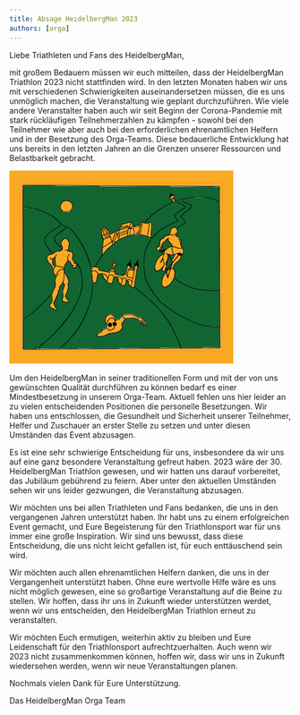 ```yaml
---
title: Absage HeidelbergMan 2023
authors: [orga]
---
```


Liebe Triathleten und Fans des HeidelbergMan,

mit großem Bedauern müssen wir euch mitteilen, dass der HeidelbergMan Triathlon 2023 nicht stattfinden wird. In den letzten Monaten haben wir uns mit verschiedenen Schwierigkeiten auseinandersetzen müssen, die es uns unmöglich machen, die Veranstaltung wie geplant durchzuführen. Wie viele andere Veranstalter haben auch wir seit Beginn der Corona-Pandemie mit stark rückläufigen Teilnehmerzahlen zu kämpfen - sowohl bei den Teilnehmer wie aber auch bei den erforderlichen ehrenamtlichen Helfern und in der Besetzung des Orga-Teams. Diese bedauerliche Entwicklung hat uns bereits in den letzten Jahren an die Grenzen unserer Ressourcen und Belastbarkeit gebracht.

![RNZ](./img/heidelbergman2010.jpeg)

Um den HeidelbergMan in seiner traditionellen Form und mit der von uns gewünschten Qualität durchführen zu können bedarf es einer Mindestbesetzung in unserem Orga-Team. Aktuell fehlen uns hier leider an zu vielen entscheidenden Positionen die personelle Besetzungen.  Wir haben uns entschlossen, die Gesundheit und Sicherheit unserer Teilnehmer, Helfer und Zuschauer an erster Stelle zu setzen und unter diesen Umständen das Event abzusagen.

Es ist eine sehr schwierige Entscheidung für uns, insbesondere da wir uns auf eine ganz besondere Veranstaltung gefreut haben. 2023 wäre der 30. HeidelbergMan Triathlon gewesen, und wir hatten uns darauf vorbereitet, das Jubiläum gebührend zu feiern. Aber unter den aktuellen Umständen sehen wir uns leider gezwungen, die Veranstaltung abzusagen.

Wir möchten uns bei allen Triathleten und Fans bedanken, die uns in den vergangenen Jahren unterstützt haben. Ihr habt uns zu einem erfolgreichen Event gemacht, und Eure Begeisterung für den Triathlonsport war für uns immer eine große Inspiration. Wir sind uns bewusst, dass diese Entscheidung, die uns nicht leicht gefallen ist, für euch enttäuschend sein wird.

Wir möchten auch allen ehrenamtlichen Helfern danken, die uns in der Vergangenheit unterstützt haben. Ohne eure wertvolle Hilfe wäre es uns nicht möglich gewesen, eine so großartige Veranstaltung auf die Beine zu stellen. Wir hoffen, dass ihr uns in Zukunft wieder unterstützen werdet, wenn wir uns entscheiden, den HeidelbergMan Triathlon erneut zu veranstalten.

Wir möchten Euch ermutigen, weiterhin aktiv zu bleiben und Eure Leidenschaft für den Triathlonsport aufrechtzuerhalten. Auch wenn wir 2023 nicht zusammenkommen können, hoffen wir, dass wir uns in Zukunft wiedersehen werden, wenn wir neue Veranstaltungen planen.

Nochmals vielen Dank für Eure Unterstützung.

Das HeidelbergMan Orga Team
